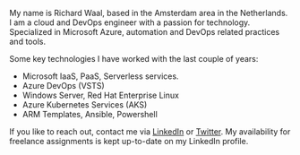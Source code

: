 My name is Richard Waal, based in the Amsterdam area in the Netherlands. I am a cloud and DevOps engineer with a passion for technology. Specialized in Microsoft Azure, automation and DevOps related practices and tools. 

Some key technologies I have worked with the last couple of years:
* Microsoft IaaS, PaaS, Serverless services.
* Azure DevOps (VSTS)
* Windows Server, Red Hat Enterprise Linux
* Azure Kubernetes Services (AKS)
* ARM Templates, Ansible, Powershell

If you like to reach out, contact me via [LinkedIn](https://www.linkedin.com/in/richardwaal/) or [Twitter](https://twitter.com/rwaal). My availability for freelance assignments is kept up-to-date on my LinkedIn profile. 

